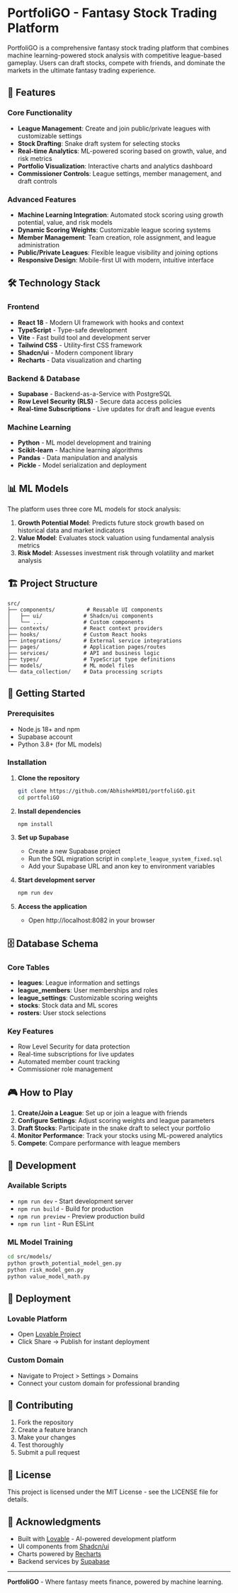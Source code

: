 # PortfoliGO - Fantasy Stock Trading Platform

PortfoliGO is a comprehensive fantasy stock trading platform that combines machine learning-powered stock analysis with competitive league-based gameplay. Users can draft stocks, compete with friends, and dominate the markets in the ultimate fantasy trading experience.

## 🚀 Features

### Core Functionality
- **League Management**: Create and join public/private leagues with customizable settings
- **Stock Drafting**: Snake draft system for selecting stocks
- **Real-time Analytics**: ML-powered scoring based on growth, value, and risk metrics
- **Portfolio Visualization**: Interactive charts and analytics dashboard
- **Commissioner Controls**: League settings, member management, and draft controls

### Advanced Features
- **Machine Learning Integration**: Automated stock scoring using growth potential, value, and risk models
- **Dynamic Scoring Weights**: Customizable league scoring systems
- **Member Management**: Team creation, role assignment, and league administration
- **Public/Private Leagues**: Flexible league visibility and joining options
- **Responsive Design**: Mobile-first UI with modern, intuitive interface

## 🛠️ Technology Stack

### Frontend
- **React 18** - Modern UI framework with hooks and context
- **TypeScript** - Type-safe development
- **Vite** - Fast build tool and development server
- **Tailwind CSS** - Utility-first CSS framework
- **Shadcn/ui** - Modern component library
- **Recharts** - Data visualization and charting

### Backend & Database
- **Supabase** - Backend-as-a-Service with PostgreSQL
- **Row Level Security (RLS)** - Secure data access policies
- **Real-time Subscriptions** - Live updates for draft and league events

### Machine Learning
- **Python** - ML model development and training
- **Scikit-learn** - Machine learning algorithms
- **Pandas** - Data manipulation and analysis
- **Pickle** - Model serialization and deployment

## 📊 ML Models

The platform uses three core ML models for stock analysis:

1. **Growth Potential Model**: Predicts future stock growth based on historical data and market indicators
2. **Value Model**: Evaluates stock valuation using fundamental analysis metrics
3. **Risk Model**: Assesses investment risk through volatility and market analysis

## 🏗️ Project Structure

```
src/
├── components/          # Reusable UI components
│   ├── ui/             # Shadcn/ui components
│   └── ...             # Custom components
├── contexts/           # React context providers
├── hooks/              # Custom React hooks
├── integrations/       # External service integrations
├── pages/              # Application pages/routes
├── services/           # API and business logic
├── types/              # TypeScript type definitions
├── models/             # ML model files
└── data_collection/    # Data processing scripts
```

## 🚀 Getting Started

### Prerequisites
- Node.js 18+ and npm
- Supabase account
- Python 3.8+ (for ML models)

### Installation

1. **Clone the repository**
   ```bash
   git clone https://github.com/AbhishekM101/portfoliGO.git
   cd portfoliGO
   ```

2. **Install dependencies**
   ```bash
   npm install
   ```

3. **Set up Supabase**
   - Create a new Supabase project
   - Run the SQL migration script in `complete_league_system_fixed.sql`
   - Add your Supabase URL and anon key to environment variables

4. **Start development server**
   ```bash
   npm run dev
   ```

5. **Access the application**
   - Open http://localhost:8082 in your browser

## 🗄️ Database Schema

### Core Tables
- **leagues**: League information and settings
- **league_members**: User memberships and roles
- **league_settings**: Customizable scoring weights
- **stocks**: Stock data and ML scores
- **rosters**: User stock selections

### Key Features
- Row Level Security for data protection
- Real-time subscriptions for live updates
- Automated member count tracking
- Commissioner role management

## 🎮 How to Play

1. **Create/Join a League**: Set up or join a league with friends
2. **Configure Settings**: Adjust scoring weights and league parameters
3. **Draft Stocks**: Participate in the snake draft to select your portfolio
4. **Monitor Performance**: Track your stocks using ML-powered analytics
5. **Compete**: Compare performance with league members

## 🔧 Development

### Available Scripts
- `npm run dev` - Start development server
- `npm run build` - Build for production
- `npm run preview` - Preview production build
- `npm run lint` - Run ESLint

### ML Model Training
```bash
cd src/models/
python growth_potential_model_gen.py
python risk_model_gen.py
python value_model_math.py
```

## 🚀 Deployment

### Lovable Platform
- Open [Lovable Project](https://lovable.dev/projects/b305e727-b0c6-42f8-9c26-a8ab786a3478)
- Click Share -> Publish for instant deployment

### Custom Domain
- Navigate to Project > Settings > Domains
- Connect your custom domain for professional branding

## 🤝 Contributing

1. Fork the repository
2. Create a feature branch
3. Make your changes
4. Test thoroughly
5. Submit a pull request

## 📝 License

This project is licensed under the MIT License - see the LICENSE file for details.

## 🙏 Acknowledgments

- Built with [Lovable](https://lovable.dev) - AI-powered development platform
- UI components from [Shadcn/ui](https://ui.shadcn.com/)
- Charts powered by [Recharts](https://recharts.org/)
- Backend services by [Supabase](https://supabase.com/)

---

**PortfoliGO** - Where fantasy meets finance, powered by machine learning.